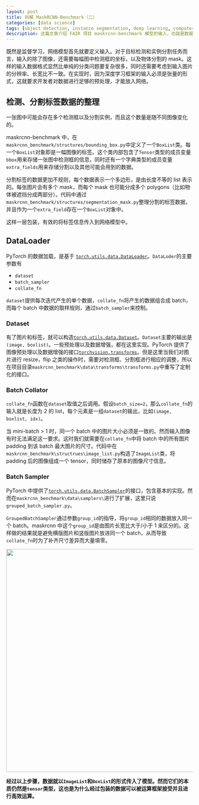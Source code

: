 ```yaml
---
layout: post
title: 拆解 MaskRCNN-Benchmark（二）
categories: [data science]
tags: [object detection, instance segmentation, deep learning, computer vision]
description: 这篇文章介绍 FAIR 项目 maskrcnn-benchmark 模型的输入，也就是数据准备与预处理。
---
```

既然是监督学习，网络模型首先就要定义输入。对于目标检测和实例分割任务而言，输入的除了图像，还需要每幅图中检测框的坐标，以及物体分割的 mask。这样的输入数据格式显然比单纯的分类问题要复杂很多，同时还需要考虑到输入图片的分辨率、长宽比不一致。在实现时，因为深度学习框架的输入必须是张量的形式，这就要求开发者对数据进行足够的预处理，才能放入网络。

## 检测、分割标签数据的整理
一张图中可能会存在多个检测框以及分割实例，而且这个数量是随不同图像变化的。

maskrcnn-benchmark 中，在```maskrcnn_benchmark/structures/bounding_box.py```中定义了一个```BoxList```类。每一个```BoxList```对象即是一幅图像的标签。这个类内部包含了```Tensor```类型的成员变量```bbox```用来存储一张图中检测框的信息，同时还有一个字典类型的成员变量```extra_fields```用来存储分割以及其他可能会用到的数据。

分割标签的数据更加不规则，每个数据表示一个多边形，是由长度不等的 list 表示的。每张图片会有多个 mask，而每个 mask 也可能分成多个 polygons（比如物体被遮挡分成两部分）。代码中通过```maskrcnn_benchmark/structures/segmentation_mask.py```整理分割的标签数据，并且作为一个```extra_field```存在一个```BoxList```对象中。

这样一层包装，有效的将标签信息传入到网络模型中。

## DataLoader
PyTorch 的数据加载，是基于 [```torch.utils.data.DataLoader```](https://pytorch.org/docs/stable/data.html#torch.utils.data.DataLoader)。```DataLoder```的主要参数有

- ```dataset```
- ```batch_sampler```
- ```collate_fn```

```dataset```提供每次迭代产生的单个数据，```collate_fn```将产生的数据组合成 batch，而每个 batch 中数据的取样规则，通过```batch_sampler```来控制。

### Dataset

有了图片和标签，就可以构造[```torch.utils.data.Dataset```](https://pytorch.org/docs/stable/data.html#torch.utils.data.Dataset)。```Dataset```主要的输出是```(image, boxlist)```。一些预处理以及数据增强，都在这里实现。PyTorch 提供了图像预处理以及数据增强的接口[```torchvision.transforms```](https://pytorch.org/docs/stable/torchvision/transforms.html)。但是这里当我们对图片进行 resize，flip 之类的操作时，需要对检测框、分割框进行相应的调整，所以在项目目录```maskrcnn_benchmark\data\transforms\transforms.py```中重写了定制化的接口。

### Batch Collator
```collate_fn```函数在```dataset```取值之后调用。假设```batch_size=2```，那么```collate_fn```的输入就是长度为 2 的 list，每个元素是一组```dataset```的输出，比如```(image, boxlist, idx)```。

当 mini-batch > 1 时，同一个 batch 中的图片大小必须是一致的。然而输入图像有时无法满足这一要求。这时我们就需要在```collate_fn```中将 batch 中的所有图片 padding 到该 batch 最大图片的尺寸。代码中在```maskrcnn_benchmark\structrues\image_list.py```构造了```ImageList```类，将 padding 后的图像组成一个 tensor，同时储存了原本的图像尺寸信息。

### Batch Sampler
PyTorch 中提供了[```torch.utils.data.BatchSampler```](https://pytorch.org/docs/stable/data.html#torch.utils.data.BatchSampler)的接口，包含基本的实现。然而在```maskrcnn_benchmark\data\samplers\```进行了扩展，这里只说```grouped_batch_sampler.py```。

```GroupedBatchSampler```通过参数```group_id```的指导，将```group_id```相同的数据放入同一个 batch。maskrcnn 中这个```group_id```是由图片长宽比大于/小于 1 来区分的。这样做的结果就是避免横版图片和竖版图片放进同一个 batch，从而导致 ```collate_fn```时为了补齐尺寸差异而大量填零。

<img src="/images/2019-02-18-maskrcnn-benchmark-2/dataloader.png" width="600px"/>

**经过以上步骤，数据就以```ImageList```和```BoxList```的形式传入了模型。然而它们的本质仍然是```tensor```类型，这也是为什么经过包装的数据可以被运算框架接受并且进行高效运算。**